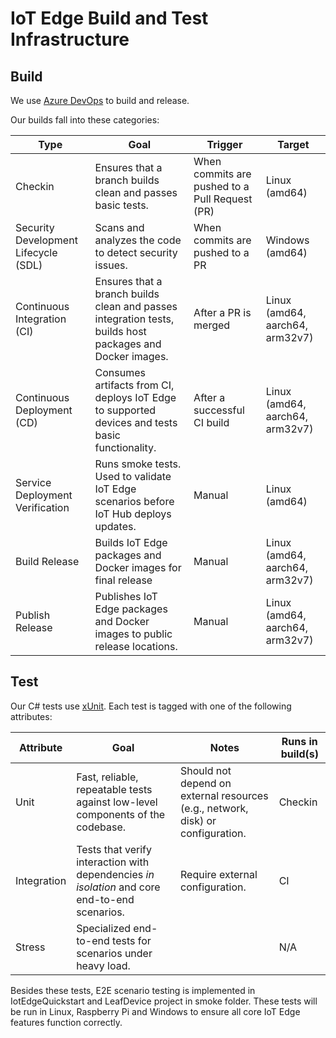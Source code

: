 IoT Edge Build and Test Infrastructure
============================================

Build
-----

We use [Azure DevOps](https://docs.microsoft.com/en-us/azure/devops/pipelines/overview) to build and release.

Our builds fall into these categories:

| Type                                 | Goal                                                                                                     | Trigger                                        | Target                          |
|--------------------------------------|----------------------------------------------------------------------------------------------------------|------------------------------------------------|---------------------------------|
| Checkin                              | Ensures that a branch builds clean and passes basic tests.                                               | When commits are pushed to a Pull Request (PR) | Linux (amd64)                   |
| Security Development Lifecycle (SDL) | Scans and analyzes the code to detect security issues.                                                   | When commits are pushed to a PR                | Windows (amd64)                 |
| Continuous Integration (CI)          | Ensures that a branch builds clean and passes integration tests, builds host packages and Docker images. | After a PR is merged                           | Linux (amd64, aarch64, arm32v7) |
| Continuous Deployment (CD)           | Consumes artifacts from CI, deploys IoT Edge to supported devices and tests basic functionality.         | After a successful CI build                    | Linux (amd64, aarch64, arm32v7) |
| Service Deployment Verification      | Runs smoke tests. Used to validate IoT Edge scenarios before IoT Hub deploys updates.                    | Manual                                         | Linux (amd64)                   |
| Build Release                        | Builds IoT Edge packages and Docker images for final release                                             | Manual                                         | Linux (amd64, aarch64, arm32v7) |
| Publish Release                      | Publishes IoT Edge packages and Docker images to public release locations.                               | Manual                                         | Linux (amd64, aarch64, arm32v7) |


Test
----

Our C# tests use [xUnit](https://xunit.github.io/docs/getting-started-dotnet-core). Each test is tagged with one of the following attributes:

| Attribute   | Goal                                                                                            | Notes                                                                                 | Runs in build(s)  |
|-------------|-------------------------------------------------------------------------------------------------|---------------------------------------------------------------------------------------|-------------------|
| Unit        | Fast, reliable, repeatable tests against low-level components of the codebase.                  | Should not depend on external resources (e.g., network, disk) or configuration.       | Checkin           |
| Integration | Tests that verify interaction with dependencies _in isolation_ and core end-to-end scenarios.    | Require external configuration.                                                       | CI                |
| Stress      | Specialized end-to-end tests for scenarios under heavy load.                                    |                                                                                       | N/A               |

Besides these tests, E2E scenario testing is implemented in IotEdgeQuickstart and LeafDevice project in smoke folder.  These tests will be run in Linux, Raspberry Pi and Windows to ensure all core IoT Edge features function correctly.
